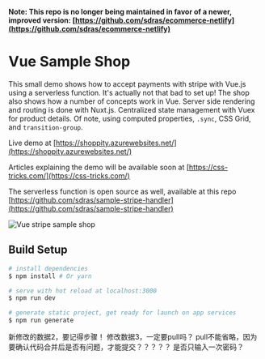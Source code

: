 **Note: This repo is no longer being maintained in favor of a newer, improved version: [https://github.com/sdras/ecommerce-netlify](https://github.com/sdras/ecommerce-netlify)**

# Vue Sample Shop

This small demo shows how to accept payments with stripe with Vue.js using a
serverless function. It's actually not that bad to set up! The shop also shows
how a number of concepts work in Vue. Server side rendering and routing is done
with Nuxt.js. Centralized state management with Vuex for product details. Of
note, using computed properties, `.sync`, CSS Grid, and `transition-group`.

Live demo at
[https://shoppity.azurewebsites.net/](https://shoppity.azurewebsites.net/)

Articles explaining the demo will be available soon at
[https://css-tricks.com/](https://css-tricks.com/)

The serverless function is open source as well, available at this repo
[https://github.com/sdras/sample-stripe-handler](https://github.com/sdras/sample-stripe-handler)

![Vue stripe sample shop](https://image.ibb.co/hYi7nm/shop_demo.gif "Vue Stripe Sample Shop")

## Build Setup

```bash
# install dependencies
$ npm install # Or yarn

# serve with hot reload at localhost:3000
$ npm run dev

# generate static project, get ready for launch on app services
$ npm run generate
```

新修改的数据2，要记得步骤！
修改数据3，一定要pull吗？
pull不能省略，因为要确认代码合并后是否有问题，才能提交？？？？？
是否只输入一次密码？

